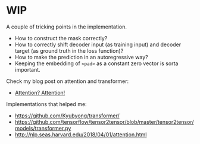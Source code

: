 # WIP

A couple of tricking points in the implementation.

* How to construct the mask correctly?
* How to correctly shift decoder input (as training input) and decoder target (as ground truth in the loss function)?
* How to make the prediction in an autoregressive way?
* Keeping the embedding of `<pad>` as a constant zero vector is sorta important.


Check my blog post on attention and transformer:
* [Attention? Attention!](https://lilianweng.github.io/lil-log/2018/06/24/attention-attention.html)

Implementations that helped me:
* https://github.com/Kyubyong/transformer/
* https://github.com/tensorflow/tensor2tensor/blob/master/tensor2tensor/models/transformer.py
* http://nlp.seas.harvard.edu/2018/04/01/attention.html
    